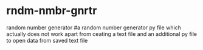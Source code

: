 # rndm-nmbr-gnrtr
random number generator
#a random number generator py file which actually does not work apart from ceating a text file and an additional py file to open data from saved text file
